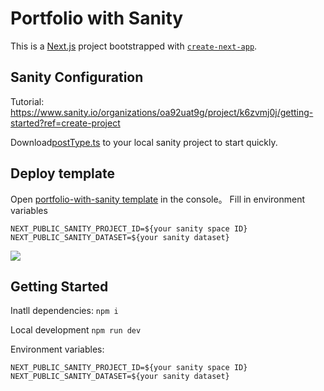 # Portfolio with Sanity

This is a [Next.js](https://nextjs.org) project bootstrapped with [`create-next-app`](https://nextjs.org/docs/app/api-reference/cli/create-next-app).

## Sanity Configuration
Tutorial: https://www.sanity.io/organizations/oa92uat9g/project/k6zvmj0j/getting-started?ref=create-project

Download[postType.ts](https://github.com/TencentEdgeOne/pages-templates/tree/main/examples/portfolio-with-sanity/postType.ts) to your local sanity project to start quickly.

## Deploy template
Open [portfolio-with-sanity template]() in the console。
Fill in environment variables
```
NEXT_PUBLIC_SANITY_PROJECT_ID=${your sanity space ID}
NEXT_PUBLIC_SANITY_DATASET=${your sanity dataset}
```
![](https://cloudcache.tencent-cloud.com/qcloud/ui/static/static_source_business/98699d3e-dacd-4317-b087-e6e3b8265997.png)

## Getting Started
Inatll dependencies: `npm i`

Local development `npm run dev`

Environment variables: 
```
NEXT_PUBLIC_SANITY_PROJECT_ID=${your sanity space ID}
NEXT_PUBLIC_SANITY_DATASET=${your sanity dataset}
```